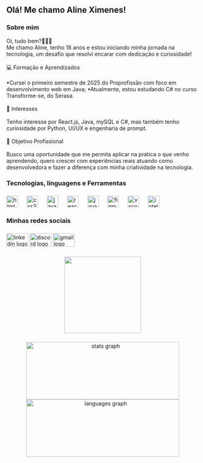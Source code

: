 <h2 align="left">Olá! Me chamo Aline Ximenes!</h2>

###
<h3 align="left">Sobre mim</h3>
<p align="left">Oi, tudo bem?👩🏻‍🦰<br/>
Me chamo Aline, tenho 18 anos e estou iniciando minha jornada na tecnologia, um desafio que resolvi encarar com dedicação e curiosidade!
<br/><br/>
💻 Formação e Aprendizados
<br/><br/>
•Cursei o primeiro semestre de 2025 do Proprofissão com foco em desenvolvimento web em Java;
•Atualmente, estou estudando C# no curso Transforme-se, do Serasa.
<br/><br/>
👀 Interesses
<br/><br/>
Tenho interesse por React.js, Java, mySQL e C#, mas também tenho curiosidade por Python, UI/UX e engenharia de prompt.
<br/><br/>
🚀 Objetivo Profissional
<br/><br/>
Busco uma oportunidade que me permita aplicar na prática o que venho aprendendo, quero crescer com experiências reais atuando como desenvolvedora e fazer a diferença com minha criatividade na tecnologia.
</p>

###

<h3 align="left">Tecnologias, linguagens e Ferramentas</h3>

###

<div align="left">
  <img src="https://cdn.jsdelivr.net/gh/devicons/devicon/icons/html5/html5-original.svg" height="30" alt="html5 logo"  />
  <img width="15" />
  <img src="https://cdn.jsdelivr.net/gh/devicons/devicon/icons/css3/css3-original.svg" height="30" alt="css3 logo"  />
  <img width="15" />
  <img src="https://cdn.jsdelivr.net/gh/devicons/devicon/icons/javascript/javascript-original.svg" height="30" alt="javascript logo"  />
  <img width="15" />
  <img src="https://cdn.jsdelivr.net/gh/devicons/devicon/icons/react/react-original.svg" height="30" alt="react logo"  />
  <img width="15" />
  <img src="https://cdn.jsdelivr.net/gh/devicons/devicon/icons/java/java-original.svg" height="30" alt="java logo"  />
  <img width="15" />
  <img src="https://cdn.jsdelivr.net/gh/devicons/devicon/icons/figma/figma-original.svg" height="30" alt="figma logo"  />
  <img width="15" />
  <img src="https://cdn.jsdelivr.net/gh/devicons/devicon/icons/vscode/vscode-original.svg" height="30" alt="vscode logo"  />
  <img width="15" />
  <img src="https://cdn.jsdelivr.net/gh/devicons/devicon/icons/intellij/intellij-original.svg" height="30" alt="intellij logo"  />
</div>

###

<h3 align="left">Minhas redes sociais</h3>

###

<div align="left">
  <img src="https://raw.githubusercontent.com/maurodesouza/profile-readme-generator/master/src/assets/icons/social/linkedin/default.svg" width="57" height="35" alt="linkedin logo"  />
  <img src="https://raw.githubusercontent.com/maurodesouza/profile-readme-generator/master/src/assets/icons/social/discord/default.svg" width="57" height="35" alt="discord logo"  />
  <img src="https://raw.githubusercontent.com/maurodesouza/profile-readme-generator/master/src/assets/icons/social/gmail/default.svg" width="57" height="35" alt="gmail logo"  />
</div>

###

<div align="center">
  <img height="200" src="https://pa1.narvii.com/6814/6124d52577c23150551a2bfd9df65d93e599a4d2_hq.gif"  />
</div>

###

<div align="center">
  <img src="https://github-readme-stats.vercel.app/api?username=alinerximenes&hide_title=false&hide_rank=false&show_icons=true&include_all_commits=true&count_private=true&disable_animations=false&theme=dracula&locale=en&hide_border=false&order=1&custom_title=alinerximenes" height="150" width="400" alt="stats graph"  />
  <img src="https://github-readme-stats.vercel.app/api/top-langs?username=alinerximenes&locale=en&hide_title=false&layout=compact&card_width=320&langs_count=5&theme=radical&hide_border=false&order=2&custom_title=alinerximenes" height="150" width="400" alt="languages graph"  />
</div>

###

